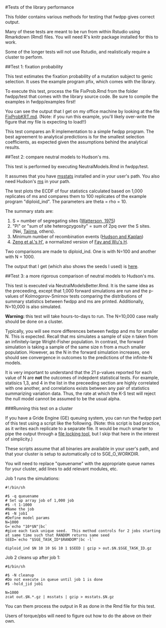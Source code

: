 #Tests of the library performance

This folder contains various methods for testing that fwdpp gives correct output.

Many of these tests are meant to be run from within Rstudio using Rmarkdown (Rmd) files.  You will need R's knitr package installed for this to work.

Some of the longer tests will not use Rstudio, and realistically require a cluster to perform.

##Test 1: fixation probability

This test estimates the fixation probability of a mutation subject to genic selection.  It uses the example program pfix, which comes with the library.

To execute this test, process the file FixProb.Rmd from the folder fwdpp/test that comes with the library source code.  Be sure to compile the examples in fwdpp/examples first!

You can see the output that I get on my office machine by looking at the file [FixProbKRT.md](FixProbKRT.md).  (Note: if you run this example, you'll likely over-write the figure that my file is expecting to load!!)

This test compares an R implementation to a simple fwdpp program.  The best agreement to analytical predictions is for the smallest selection coefficients, as expected given the assumptions behind the analytical results.

##Test 2: compare neutral models to Hudson's ms.

This test is performed by executing NeutralModels.Rmd in fwdpp/test.

It assumes that you have [msstats](https://github.com/molpopgen/msstats) installed and in your user's path.  You also need Hudson's [ms](http://home.uchicago.edu:~/rhudson1) in your path.

The test plots the ECDF of four statistics calculated based on 1,000 replicates of ms and compares them to 100 replicates of the example program "diploid_ind".  The parameters are theta = rho = 10.

The summary stats are:

1. S = number of segregating sites ([Watterson, 1975](http://www.ncbi.nlm.nih.gov/pubmed/1145509))
2. "Pi" or "sum of site heterogzygosity" = sum of 2pq over the S sites. (Nei, [Tajima](http://www.genetics.org/content/105/2/437.abstract), others).
3. Minimum number of recombination events ([Hudson and Kaplan](http://www.genetics.org/content/111/1/147.abstract))
4. [Zeng et al.'s H'](http://www.genetics.org/content/174/3/1431.abstract), a normalized version of [Fay and Wu's H](http://www.genetics.org/content/155/3/1405.abstract).

Two comparisons are made to diploid_ind.  One is with N=100 and another with N = 1000.

The output that I get (which also shows the seeds I used) is [here](NeutralModelsKRT.md).

##Test 3: a more rigorous comparison of neutral models to Hudson's ms.

This test is executed via NeutralModelsBetter.Rmd.  It is the same idea as the preceeding, except that 1,000 forward simulations are run and the p-values of Kolmogorov-Smirnov tests comparing the distributions of summary statistics between fwdpp and ms are printed.  Additionally, N=10,000 is also simulated.

__Warning:__ this test will take hours-to-days to run.  The N=10,000 case really should be done on a cluster.

Typically, you will see more differences between fwdpp and ms for smaller N.  This is expected.  Recall that ms simulates a sample of size n taken from an infinitely-large Wright-Fisher population.  In contrast, the forward simulation is taking a sample of the same size n from a much smaller population.  However, as the N in the forward simulation increases, one should see convergence in outcomes to the predictions of the infinite-N models.

It is very important to understand that the 21 p-values reported for each value of N are __not__ the outcomes of indepdent statistical tests.   For example, statisics 1,3, and 4 in the list in the preceeding section are highly correlated with one another, and correlations exists between any pair of statistics summarizing variation data.  Thus, the rate at which the K-S test will reject the null model cannot be assumed to be the usual alpha.

###Running this test on a cluster

If you have a Gride Engine (GE) queuing system, you can run the fwdpp part of this test using a script like the following.  (Note: this script is bad practice, as it writes each replicate to a separate file.  It would be much smarter to pipe the output through a [file locking tool](https://github.com/molpopgen/atomic_locker), but I skip that here in the interest of simplicity.)

These scripts assume that all binaries are available in your user's path, and that your cluster is setup to automatically cd to SGE_O_WORKDIR.

You will need to replace "queuename" with the appropriate queue names for your cluster, add lines to add relevant modules, etc.

Job 1 runs the simulations:

```{sh}
#!/bin/sh

#$ -q queuename
# Set up array job of 1,000 job
#$ -t 1-1000
#Name the job
#$ -N job1
#Define model params
N=1000
G=`echo "10*$N"|bc`
#give each task unique seed.  This method controls for 2 jobs starting at same time such that RANDOM returns same seed
SEED=`echo "$SGE_TASK_ID*$RANDOM"|bc -l`

diploid_ind $N 10 10 $G 10 1 $SEED | gzip > out.$N.$SGE_TASK_ID.gz
```

Job 2 cleans up after job 1:

```{sh}
#$/bin/sh

#$ -N cleanup
#Do not execute in queue until job 1 is done
#$ -hold_jid job1

N=1000
zcat out.$N.*.gz | msstats | gzip > msstats.$N.gz
```

You can them process the output in R as done in the Rmd file for this test.

Users of torque/pbs will need to figure out how to do the above on their own.
